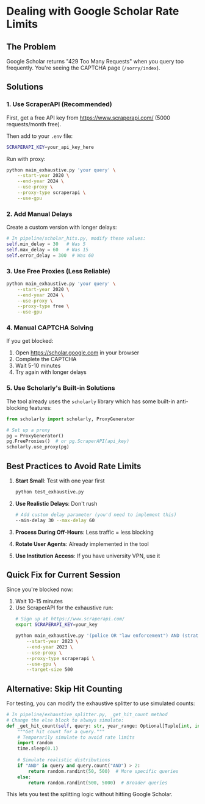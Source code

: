 # Dealing with Google Scholar Rate Limits

## The Problem
Google Scholar returns "429 Too Many Requests" when you query too frequently. You're seeing the CAPTCHA page (`/sorry/index`).

## Solutions

### 1. Use ScraperAPI (Recommended)

First, get a free API key from https://www.scraperapi.com/ (5000 requests/month free).

Then add to your `.env` file:
```bash
SCRAPERAPI_KEY=your_api_key_here
```

Run with proxy:
```bash
python main_exhaustive.py 'your query' \
    --start-year 2020 \
    --end-year 2024 \
    --use-proxy \
    --proxy-type scraperapi \
    --use-gpu
```

### 2. Add Manual Delays

Create a custom version with longer delays:

```python
# In pipeline/scholar_hits.py, modify these values:
self.min_delay = 30   # Was 5
self.max_delay = 60   # Was 15
self.error_delay = 300  # Was 60
```

### 3. Use Free Proxies (Less Reliable)

```bash
python main_exhaustive.py 'your query' \
    --start-year 2020 \
    --end-year 2024 \
    --use-proxy \
    --proxy-type free \
    --use-gpu
```

### 4. Manual CAPTCHA Solving

If you get blocked:
1. Open https://scholar.google.com in your browser
2. Complete the CAPTCHA
3. Wait 5-10 minutes
4. Try again with longer delays

### 5. Use Scholarly's Built-in Solutions

The tool already uses the `scholarly` library which has some built-in anti-blocking features:

```python
from scholarly import scholarly, ProxyGenerator

# Set up a proxy
pg = ProxyGenerator()
pg.FreeProxies()  # or pg.ScraperAPI(api_key)
scholarly.use_proxy(pg)
```

## Best Practices to Avoid Rate Limits

1. **Start Small**: Test with one year first
   ```bash
   python test_exhaustive.py
   ```

2. **Use Realistic Delays**: Don't rush
   ```bash
   # Add custom delay parameter (you'd need to implement this)
   --min-delay 30 --max-delay 60
   ```

3. **Process During Off-Hours**: Less traffic = less blocking

4. **Rotate User Agents**: Already implemented in the tool

5. **Use Institution Access**: If you have university VPN, use it

## Quick Fix for Current Session

Since you're blocked now:

1. Wait 10-15 minutes
2. Use ScraperAPI for the exhaustive run:
   ```bash
   # Sign up at https://www.scraperapi.com/
   export SCRAPERAPI_KEY=your_key
   
   python main_exhaustive.py '(police OR "law enforcement") AND (strategic OR strategy)' \
       --start-year 2023 \
       --end-year 2023 \
       --use-proxy \
       --proxy-type scraperapi \
       --use-gpu \
       --target-size 500
   ```

## Alternative: Skip Hit Counting

For testing, you can modify the exhaustive splitter to use simulated counts:

```python
# In pipeline/exhaustive_splitter.py, _get_hit_count method
# Change the else block to always simulate:
def _get_hit_count(self, query: str, year_range: Optional[Tuple[int, int]] = None) -> int:
    """Get hit count for a query."""
    # Temporarily simulate to avoid rate limits
    import random
    time.sleep(0.1)
    
    # Simulate realistic distributions
    if "AND" in query and query.count("AND") > 2:
        return random.randint(50, 500)  # More specific queries
    else:
        return random.randint(500, 5000)  # Broader queries
```

This lets you test the splitting logic without hitting Google Scholar.